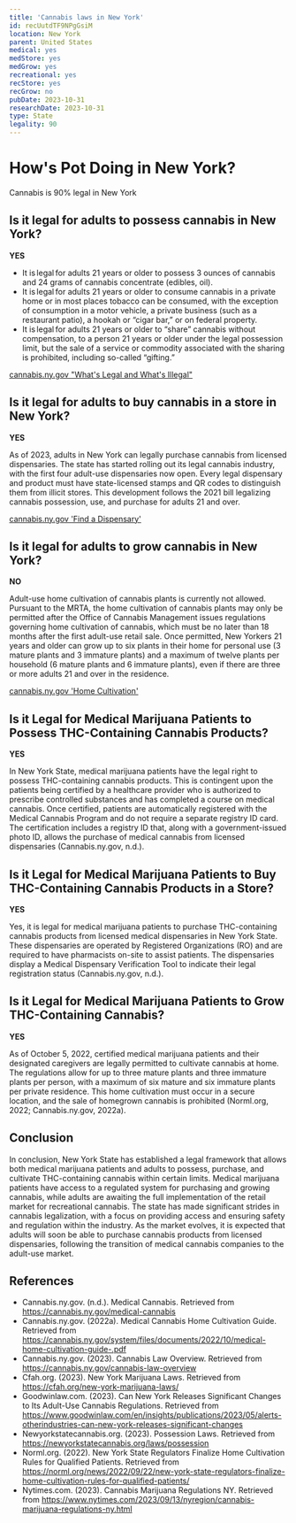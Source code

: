 ```yaml
---
title: 'Cannabis laws in New York'
id: recUutdTF9NPgGsiM
location: New York
parent: United States
medical: yes
medStore: yes
medGrow: yes
recreational: yes
recStore: yes
recGrow: no
pubDate: 2023-10-31
researchDate: 2023-10-31
type: State
legality: 90
---
```


# How's Pot Doing in New York?

<p class="howsit">Cannabis is 90% legal in New York</p>


## Is it legal for adults to possess cannabis in New York?

**YES**

* It is legal for adults 21 years or older to possess 3 ounces of cannabis and 24 grams of cannabis concentrate (edibles, oil).
* It is legal for adults 21 years or older to consume cannabis in a private home or in most places tobacco can be consumed, with the exception of consumption in a motor vehicle, a private business (such as a restaurant patio), a hookah or “cigar bar,” or on federal property.
* It is legal for adults 21 years or older to “share” cannabis without compensation, to a person 21 years or older under the legal possession limit, but the sale of a service or commodity associated with the sharing is prohibited, including so-called “gifting.”

[cannabis.ny.gov "What's Legal and What's Illegal"](https://cannabis.ny.gov/adult-use-information#what's-legal-and-what's-illegal)

## Is it legal for adults to buy cannabis in a store in New York?

**YES**

As of 2023, adults in New York can legally purchase cannabis from licensed dispensaries. The state has started rolling out its legal cannabis industry, with the first four adult-use dispensaries now open. Every legal dispensary and product must have state-licensed stamps and QR codes to distinguish them from illicit stores. This development follows the 2021 bill legalizing cannabis possession, use, and purchase for adults 21 and over.

[cannabis.ny.gov 'Find a Dispensary'](https://cannabis.ny.gov/consumers#find-a-dispensary)

## Is it legal for adults to grow cannabis in New York?

**NO**

Adult-use home cultivation of cannabis plants is currently not allowed. Pursuant to the MRTA, the home cultivation of cannabis plants may only be permitted after the Office of Cannabis Management issues regulations governing home cultivation of cannabis, which must be no later than 18 months after the first adult-use retail sale. Once permitted, New Yorkers 21 years and older can grow up to six plants in their home for personal use (3 mature plants and 3 immature plants) and a maximum of twelve plants per household (6 mature plants and 6 immature plants), even if there are three or more adults 21 and over in the residence.

[cannabis.ny.gov 'Home Cultivation'](https://cannabis.ny.gov/adult-use-information#home-cultivation)

## Is it Legal for Medical Marijuana Patients to Possess THC-Containing Cannabis Products?

**YES**

In New York State, medical marijuana patients have the legal right to possess THC-containing cannabis products. This is contingent upon the patients being certified by a healthcare provider who is authorized to prescribe controlled substances and has completed a course on medical cannabis. Once certified, patients are automatically registered with the Medical Cannabis Program and do not require a separate registry ID card. The certification includes a registry ID that, along with a government-issued photo ID, allows the purchase of medical cannabis from licensed dispensaries (Cannabis.ny.gov, n.d.).

## Is it Legal for Medical Marijuana Patients to Buy THC-Containing Cannabis Products in a Store?

**YES**

Yes, it is legal for medical marijuana patients to purchase THC-containing cannabis products from licensed medical dispensaries in New York State. These dispensaries are operated by Registered Organizations (RO) and are required to have pharmacists on-site to assist patients. The dispensaries display a Medical Dispensary Verification Tool to indicate their legal registration status (Cannabis.ny.gov, n.d.).

## Is it Legal for Medical Marijuana Patients to Grow THC-Containing Cannabis?

**YES**

As of October 5, 2022, certified medical marijuana patients and their designated caregivers are legally permitted to cultivate cannabis at home. The regulations allow for up to three mature plants and three immature plants per person, with a maximum of six mature and six immature plants per private residence. This home cultivation must occur in a secure location, and the sale of homegrown cannabis is prohibited (Norml.org, 2022; Cannabis.ny.gov, 2022a).

## Conclusion

In conclusion, New York State has established a legal framework that allows both medical marijuana patients and adults to possess, purchase, and cultivate THC-containing cannabis within certain limits. Medical marijuana patients have access to a regulated system for purchasing and growing cannabis, while adults are awaiting the full implementation of the retail market for recreational cannabis. The state has made significant strides in cannabis legalization, with a focus on providing access and ensuring safety and regulation within the industry. As the market evolves, it is expected that adults will soon be able to purchase cannabis products from licensed dispensaries, following the transition of medical cannabis companies to the adult-use market.

## References

- Cannabis.ny.gov. (n.d.). Medical Cannabis. Retrieved from https://cannabis.ny.gov/medical-cannabis
- Cannabis.ny.gov. (2022a). Medical Cannabis Home Cultivation Guide. Retrieved from https://cannabis.ny.gov/system/files/documents/2022/10/medical-home-cultivation-guide-.pdf
- Cannabis.ny.gov. (2023). Cannabis Law Overview. Retrieved from https://cannabis.ny.gov/cannabis-law-overview
- Cfah.org. (2023). New York Marijuana Laws. Retrieved from https://cfah.org/new-york-marijuana-laws/
- Goodwinlaw.com. (2023). Can New York Releases Significant Changes to Its Adult-Use Cannabis Regulations. Retrieved from https://www.goodwinlaw.com/en/insights/publications/2023/05/alerts-otherindustries-can-new-york-releases-significant-changes
- Newyorkstatecannabis.org. (2023). Possession Laws. Retrieved from https://newyorkstatecannabis.org/laws/possession
- Norml.org. (2022). New York State Regulators Finalize Home Cultivation Rules for Qualified Patients. Retrieved from https://norml.org/news/2022/09/22/new-york-state-regulators-finalize-home-cultivation-rules-for-qualified-patients/
- Nytimes.com. (2023). Cannabis Marijuana Regulations NY. Retrieved from https://www.nytimes.com/2023/09/13/nyregion/cannabis-marijuana-regulations-ny.html
